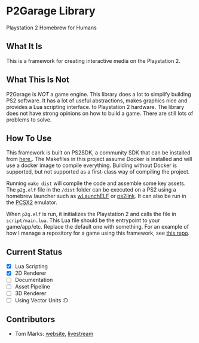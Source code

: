 # P2Garage Library

Playstation 2 Homebrew for Humans

## What It Is 

This is a framework for creating interactive media on the Playstation 2. 

## What This Is Not

P2Garage is _NOT_ a game engine. This library does a lot to simplify building PS2 software.
It has a lot of useful abstractions, makes graphics nice and provides a Lua scripting interface. 
to Playstation 2 hardware. The library does not have strong opinions on how to build a game.
There are still lots of problems to solve.

## How To Use

This framework is built on PS2SDK, a community SDK that can be installed from [here.](https://github.com/ps2dev/ps2dev).
The Makefiles in this project assume Docker is installed and will use a docker image to compile everything.
Building without Docker is supported, but not supported as a first-class way of compiling the project.

Running `make dist` will compile the code and assemble some key assets. The `p2g.elf` file in the `/dist` folder
can be executed on a PS2 using a homebrew launcher such as [wLaunchELF](https://github.com/ps2homebrew/wLaunchELF)
or [ps2link](https://github.com/ps2dev/ps2link). It can also be run in the [PCSX2](https://pcsx2.net/) emulator.

When `p2g.elf` is run, it initializes the Playstation 2 and calls the file in `script/main.lua`. This Lua file
should be the entrypoint to your game/app/etc. Replace the default one with something. For an example of how I
manage a repository for a game using this framework, see [this repo](https://github.com/phy1um/playstation2-minis).

## Current Status

- [x] Lua Scripting
- [x] 2D Renderer
- [ ] Documentation
- [ ] Asset Pipeline
- [ ] 3D Renderer
- [ ] Using Vector Units :D

## Contributors

 - Tom Marks: [website](coding.tommarks.xyz), [livestream](twitch.tv/phylum919)


